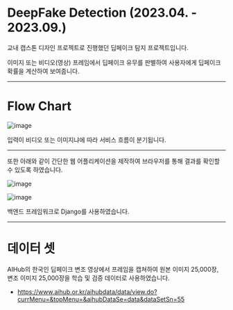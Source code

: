 # DeepFake Detection (2023.04. - 2023.09.)

교내 캡스톤 디자인 프로젝트로 진행했던 딥페이크 탐지 프로젝트입니다.

이미지 또는 비디오(영상) 프레임에서 딥페이크 유무를 판별하여 사용자에게 딥페이크 확률을 계산하여 보여줍니다.

--- 
# Flow Chart
![image](https://github.com/PaulHwang98/DeepfakeDetection/assets/164970413/0e38af43-b694-4696-ae17-0d53f087cbbc)

입력이 비디오 또는 이미지냐에 따라 서비스 흐름이 분기됩니다.

---
또한 아래와 같이 간단한 웹 어플리케이션을 제작하여 브라우저를 통해 결과를 확인할 수 있도록 하였습니다.

![image](https://github.com/PaulHwang98/DeepfakeDetection/assets/164970413/96dce215-9080-4745-915d-776fa192fad6)

![image](https://github.com/PaulHwang98/DeepfakeDetection/assets/164970413/ab7c9043-d32e-4918-bb5b-4c6918d04cd3)

백엔드 프레임워크로 Django를 사용하였습니다.

--- 
# 데이터 셋
AIHub의 한국인 딥페이크 변조 영상에서 프레임을 캡쳐하여 원본 이미지 25,000장, 변조 이미지 25,000장을 학습 및 검증 데이터로 사용하였습니다.
- https://www.aihub.or.kr/aihubdata/data/view.do?currMenu=&topMenu=&aihubDataSe=data&dataSetSn=55

